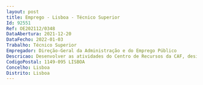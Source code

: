 ```yaml
--- 
layout: post
title: Emprego - Lisboa - Técnico Superior
Id: 92551
Ref: OE202112/0348
DataAbertura: 2021-12-20
DataFecho: 2022-01-03
Trabalho: Técnico Superior
Empregador: Direção-Geral da Administração e do Emprego Público
Descricao: Desenvolver as atividades do Centro de Recursos da CAF, designadamente a promoção do modelo europeu Common Assessment Framework (CAF) na administração pública portuguesa através da criação de materiais de apoio, ações de sensibilização nos serviços, gestão do reconhecimento externo “Effective CAF User” e atualização do website da CAF. Preparar as reuniões do Grupo dos Correspondentes Nacionais da CAF, no âmbito da rede EUPAN, bem como participar nos trabalhos de revisão dos modelos CAF e CAF Educação. Desenvolver e participar em estudos e projetos nacionais e internacionais relacionados com a CAF e CAF Educação. Fazer apresentações em contexto nacional e internacional e responder a solicitações informativas em língua inglesa.
CodigoPostal: 1149-095 LISBOA
Concelho: Lisboa
Distrito: Lisboa
--- 
```

